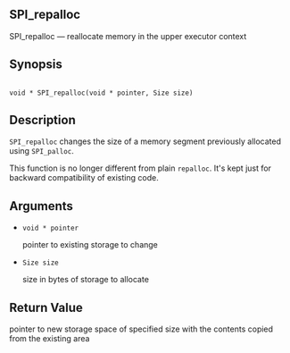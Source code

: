 ## SPI\_repalloc

SPI\_repalloc — reallocate memory in the upper executor context

## Synopsis

```

void * SPI_repalloc(void * pointer, Size size)
```

## Description

`SPI_repalloc` changes the size of a memory segment previously allocated using `SPI_palloc`.

This function is no longer different from plain `repalloc`. It's kept just for backward compatibility of existing code.

## Arguments

* `void * pointer`

    pointer to existing storage to change

* `Size size`

    size in bytes of storage to allocate

## Return Value

pointer to new storage space of specified size with the contents copied from the existing area